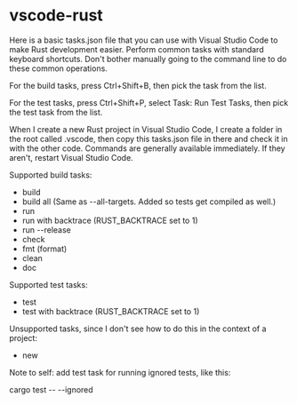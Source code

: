 # vscode-rust

Here is a basic tasks.json file that you can use with Visual Studio Code to make Rust development easier. Perform common tasks with standard keyboard shortcuts. Don't bother manually going to the command line to do these common operations.

For the build tasks, press Ctrl+Shift+B, then pick the task from the list.

For the test tasks, press Ctrl+Shift+P, select Task: Run Test Tasks, then pick the test task from the list.

When I create a new Rust project in Visual Studio Code, I create a folder in the root called .vscode, then copy this tasks.json file in there and check it in with the other code. Commands are generally available immediately. If they aren't, restart Visual Studio Code.

Supported build tasks:
- build
- build all (Same as --all-targets. Added so tests get compiled as well.)
- run
- run with backtrace (RUST_BACKTRACE set to 1)
- run --release
- check
- fmt (format)
- clean
- doc

Supported test tasks:
- test
- test with backtrace (RUST_BACKTRACE set to 1)

Unsupported tasks, since I don't see how to do this in the context of a project:
- new

Note to self: add test task for running ignored tests, like this:

cargo test -- --ignored
